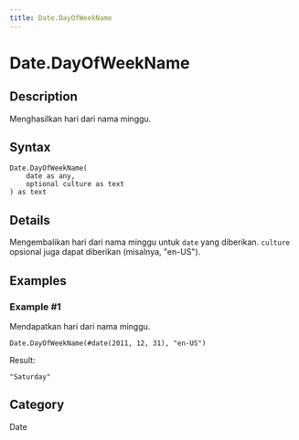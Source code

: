 ```yaml
---
title: Date.DayOfWeekName
---
```


# Date.DayOfWeekName


## Description

Menghasilkan hari dari nama minggu.


## Syntax

```powerquery
Date.DayOfWeekName(
    date as any,
    optional culture as text
) as text
```


## Details

Mengembalikan hari dari nama minggu untuk <code>date</code> yang diberikan. <code>culture</code> opsional juga dapat diberikan (misalnya, "en-US").


## Examples

### Example #1 
Mendapatkan hari dari nama minggu.
```powerquery
Date.DayOfWeekName(#date(2011, 12, 31), "en-US")
```

Result: 
```powerquery
"Saturday"
```




## Category
Date

